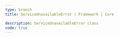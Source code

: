 ```yaml
---
type: branch
title: ServiceUnavailableError | Framework | Core

description: ServiceUnavailableError class
code: true
---
```

<RedirectToFirstChild />

